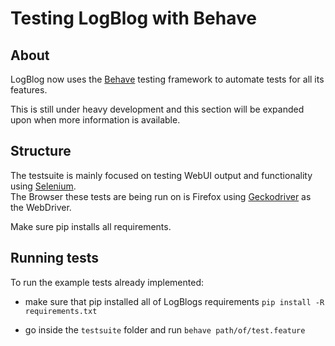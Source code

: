 # Testing LogBlog with Behave

## About

LogBlog now uses the [Behave](https://behave.readthedocs.io/en/stable/) testing framework to automate tests for all its features.

This is still under heavy development and this section will be expanded upon when more information is available.

## Structure

The testsuite is mainly focused on testing WebUI output and functionality using [Selenium](https://www.selenium.dev/).<br>
The Browser these tests are being run on is Firefox using [Geckodriver](https://github.com/mozilla/geckodriver/releases) as the WebDriver.

Make sure pip installs all requirements.

## Running tests

To run the example tests already implemented:

- make sure that pip installed all of LogBlogs requirements `pip install -R requirements.txt`

- go inside the `testsuite` folder and run `behave path/of/test.feature`